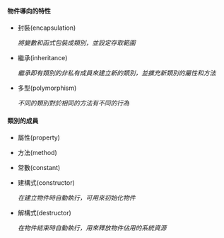 #### 物件導向的特性
- 封裝(encapsulation)

	*將變數和函式包裝成類別，並設定存取範圍*

- 繼承(inheritance)

	*繼承即有類別的非私有成員來建立新的類別，並擴充新類別的屬性和方法*

- 多型(polymorphism)

	*不同的類別對於相同的方法有不同的行為*

#### 類別的成員

- 屬性(property)

- 方法(method)

- 常數(constant)

- 建構式(constructor)

	*在建立物件時自動執行，可用來初始化物件*
	
- 解構式(destructor)

	*在物件結束時自動執行，用來釋放物件佔用的系統資源*
	






